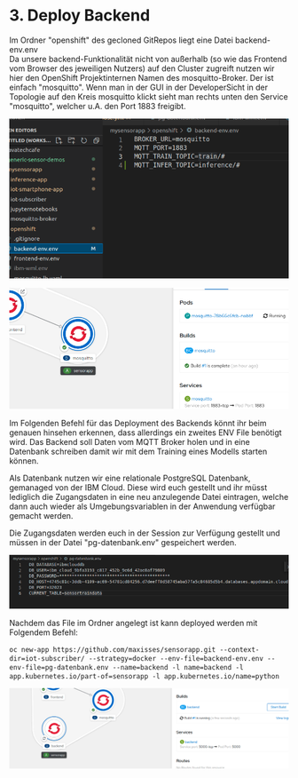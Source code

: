 # 3. Deploy Backend

Im Ordner "openshift" des gecloned GitRepos liegt eine Datei backend-env.env   
Da unsere backend-Funktionalität nicht von außerhalb \(so wie das Frontend vom Browser des jeweiligen Nutzers\) auf den Cluster zugreift nutzen wir hier den OpenShift Projektinternen Namen des mosquitto-Broker. Der ist einfach "mosquitto". Wenn man in der GUI in der DeveloperSicht in der Topologie auf den Kreis mosquitto klickt sieht man rechts unten den Service "mosquitto", welcher u.A. den Port 1883 freigibt.

![](../../../../.gitbook/assets/image%20%28122%29.png)

![](../../../../.gitbook/assets/image%20%2838%29.png)

Im Folgenden Befehl für das Deployment des Backends könnt ihr beim genauen hinsehen erkennen, dass allerdings ein zweites ENV File benötigt wird. Das Backend soll Daten vom MQTT Broker holen und in eine Datenbank schreiben damit wir mit dem Training eines Modells starten können. 

Als Datenbank nutzen wir eine relationale PostgreSQL Datenbank, gemanaged von der IBM Cloud. Diese wird euch gestellt und ihr müsst lediglich die Zugangsdaten in eine neu anzulegende Datei eintragen, welche dann auch wieder als Umgebungsvariablen in der Anwendung verfügbar gemacht werden.

Die Zugangsdaten werden euch in der Session zur Verfügung gestellt und müssen in der Datei "pg-datenbank.env" gespeichert werden.

![](../../../../.gitbook/assets/image%20%2835%29.png)

Nachdem das File im Ordner angelegt ist kann deployed werden mit Folgendem Befehl:

```text
oc new-app https://github.com/maxisses/sensorapp.git --context-dir=iot-subscriber/ --strategy=docker --env-file=backend-env.env --env-file=pg-datenbank.env --name=backend -l name=backend -l app.kubernetes.io/part-of=sensorapp -l app.kubernetes.io/name=python
```

![](../../../../.gitbook/assets/image%20%2817%29.png)

